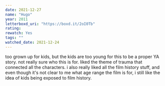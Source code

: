 ```yaml
---
date: 2021-12-27
name: "Hugo"
year: 2011
letterboxd_uri: "https://boxd.it/2oI0Tb"
rating: 
rewatch: Yes
tags: ""
watched_date: 2021-12-24
---
```


too grown up for kids, but the kids are too young for this to be a proper YA story. not really sure who this is for. liked the theme of trauma that connected all the characters. i also really liked all the film history stuff, and even though it's not clear to me what age range the film is for, i still like the idea of kids being exposed to film history.
